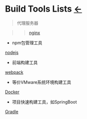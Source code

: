 # Build Tools Lists  [←](../index.md)

> 代理服务器

>> [nginx](http://nginx.org/en/download.html)

- npm包管理工具

[nodejs](https://nodejs.org/en/)

- 前端构建工具

[webpack](https://webpack.docschina.org/concepts/)

- 等价VMware系统环境构建工具

[Docker](https://docs.docker.com/engine/install/)

- 项目快速构建工具，如SpringBoot

[Gradle](https://gradle.org/guides/#close-notification)

[]()

[]()

[]()
